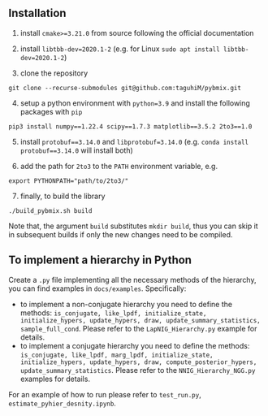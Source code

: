 ## Installation

1. install ```cmake>=3.21.0``` from source following the official documentation
2. install ```libtbb-dev=2020.1-2``` (e.g. for Linux ```sudo apt install libtbb-dev=2020.1-2```)

3. clone the repository
```
git clone --recurse-submodules git@github.com:taguhiM/pybmix.git
```

4. setup a python environment with ```python=3.9``` and install the following packages with ```pip```
```
pip3 install numpy==1.22.4 scipy==1.7.3 matplotlib==3.5.2 2to3==1.0
```

5. install ```protobuf==3.14.0``` and ```libprotobuf=3.14.0``` (e.g. ```conda install protobuf==3.14.0``` will install both)


6. add the path for ```2to3``` to the ```PATH``` environment variable, e.g.
```
export PYTHONPATH="path/to/2to3/"
```

7. finally, to build the library
```
./build_pybmix.sh build
```

Note that, the argument ```build``` substitutes ```mkdir build```, thus you can skip it in subsequent builds if only the
new changes need to be compiled.

## To implement a hierarchy in Python

Create a ```.py``` file implementing all the necessary methods of the hierarchy,
you can find examples in  ```docs/examples```. Specifically:

- to implement a non-conjugate hierarchy you need to define the
  methods: ```is_conjugate, like_lpdf, initialize_state, initialize_hypers,
  update_hypers, draw, update_summary_statistics, sample_full_cond```. Please refer to the ```LapNIG_Hierarchy.py```
  example for details.
- to implement a conjugate hierarchy you need to define the
  methods: ```is_conjugate, like_lpdf, marg_lpdf, initialize_state,
  initialize_hypers, update_hypers, draw, compute_posterior_hypers,
  update_summary_statistics```. Please refer to the ```NNIG_Hierarchy_NGG.py``` examples for details.

For an example of how to run please refer to ```test_run.py```, ```estimate_pyhier_desnity.ipynb```.
